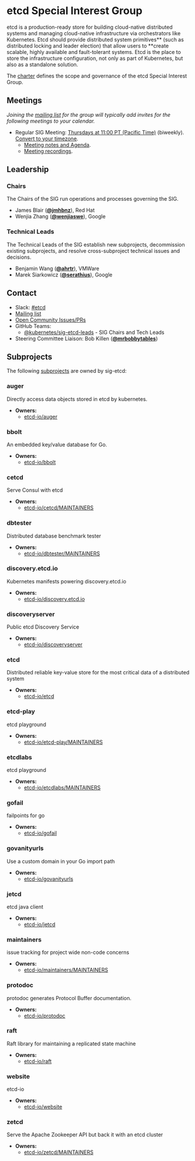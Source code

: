<!---
This is an autogenerated file!

Please do not edit this file directly, but instead make changes to the
sigs.yaml file in the project root.

To understand how this file is generated, see https://git.k8s.io/community/generator/README.md
--->
# etcd Special Interest Group

etcd is a production-ready store for building cloud-native distributed systems and managing cloud-native infrastructure via orchestrators like Kubernetes.
Etcd should provide distributed system primitives** (such as distributed locking and leader election) that allow users to **create scalable, highly available and fault-tolerant systems.
Etcd is the place to store the infrastructure configuration, not only as part of Kubernetes, but also as a standalone solution.

The [charter](charter.md) defines the scope and governance of the etcd Special Interest Group.

## Meetings
*Joining the [mailing list](https://groups.google.com/g/etcd-dev) for the group will typically add invites for the following meetings to your calendar.*
* Regular SIG Meeting: [Thursdays at 11:00 PT (Pacific Time)](https://zoom.us/my/cncfetcdproject) (biweekly). [Convert to your timezone](http://www.thetimezoneconverter.com/?t=11:00&tz=PT%20%28Pacific%20Time%29).
  * [Meeting notes and Agenda](https://docs.google.com/document/d/16XEGyPBisZvmmoIHSZzv__LoyOeluC5a4x353CX0SIM/edit?usp=sharing).
  * [Meeting recordings](https://www.youtube.com/playlist?list=PLRGL688DpO9rtufHbiunuCHddYY6MGkwW).

## Leadership

### Chairs
The Chairs of the SIG run operations and processes governing the SIG.

* James Blair (**[@jmhbnz](https://github.com/jmhbnz)**), Red Hat
* Wenjia Zhang (**[@wenjiaswe](https://github.com/wenjiaswe)**), Google

### Technical Leads
The Technical Leads of the SIG establish new subprojects, decommission existing
subprojects, and resolve cross-subproject technical issues and decisions.

* Benjamin Wang (**[@ahrtr](https://github.com/ahrtr)**), VMWare
* Marek Siarkowicz (**[@serathius](https://github.com/serathius)**), Google

## Contact
- Slack: [#etcd](https://kubernetes.slack.com/messages/etcd)
- [Mailing list](https://groups.google.com/g/etcd-dev)
- [Open Community Issues/PRs](https://github.com/kubernetes/community/labels/sig%2Fetcd)
- GitHub Teams:
    - [@kubernetes/sig-etcd-leads](https://github.com/orgs/kubernetes/teams/sig-etcd-leads) - SIG Chairs and Tech Leads
- Steering Committee Liaison: Bob Killen (**[@mrbobbytables](https://github.com/mrbobbytables)**)

## Subprojects

The following [subprojects][subproject-definition] are owned by sig-etcd:
### auger
Directly access data objects stored in etcd by kubernetes.
- **Owners:**
  - [etcd-io/auger](https://github.com/etcd-io/auger/blob/master/OWNERS)
### bbolt
An embedded key/value database for Go.
- **Owners:**
  - [etcd-io/bbolt](https://github.com/etcd-io/bbolt/blob/main/OWNERS)
### cetcd
Serve Consul with etcd
- **Owners:**
  - [etcd-io/cetcd/MAINTAINERS](https://github.com/etcd-io/cetcd/blob/master/MAINTAINERS)
### dbtester
Distributed database benchmark tester
- **Owners:**
  - [etcd-io/dbtester/MAINTAINERS](https://github.com/etcd-io/dbtester/blob/master/MAINTAINERS)
### discovery.etcd.io
Kubernetes manifests powering discovery.etcd.io
- **Owners:**
  - [etcd-io/discovery.etcd.io](https://github.com/etcd-io/discovery.etcd.io/blob/master/OWNERS)
### discoveryserver
Public etcd Discovery Service
- **Owners:**
  - [etcd-io/discoveryserver](https://github.com/etcd-io/discoveryserver/blob/master/OWNERS)
### etcd
Distributed reliable key-value store for the most critical data of a distributed system
- **Owners:**
  - [etcd-io/etcd](https://github.com/etcd-io/etcd/blob/main/OWNERS)
### etcd-play
etcd playground
- **Owners:**
  - [etcd-io/etcd-play/MAINTAINERS](https://github.com/etcd-io/etcd-play/blob/master/MAINTAINERS)
### etcdlabs
etcd playground
- **Owners:**
  - [etcd-io/etcdlabs/MAINTAINERS](https://github.com/etcd-io/etcdlabs/blob/master/MAINTAINERS)
### gofail
failpoints for go
- **Owners:**
  - [etcd-io/gofail](https://github.com/etcd-io/gofail/blob/master/OWNERS)
### govanityurls
Use a custom domain in your Go import path
- **Owners:**
  - [etcd-io/govanityurls](https://github.com/etcd-io/govanityurls/blob/master/OWNERS)
### jetcd
etcd java client
- **Owners:**
  - [etcd-io/jetcd](https://github.com/etcd-io/jetcd/blob/main/OWNERS)
### maintainers
issue tracking for project wide non-code concerns
- **Owners:**
  - [etcd-io/maintainers/MAINTAINERS](https://github.com/etcd-io/maintainers/blob/master/MAINTAINERS)
### protodoc
protodoc generates Protocol Buffer documentation.
- **Owners:**
  - [etcd-io/protodoc](https://github.com/etcd-io/protodoc/blob/master/OWNERS)
### raft
Raft library for maintaining a replicated state machine
- **Owners:**
  - [etcd-io/raft](https://github.com/etcd-io/raft/blob/main/OWNERS)
### website
etcd-io
- **Owners:**
  - [etcd-io/website](https://github.com/etcd-io/website/blob/main/OWNERS)
### zetcd
Serve the Apache Zookeeper API but back it with an etcd cluster
- **Owners:**
  - [etcd-io/zetcd/MAINTAINERS](https://github.com/etcd-io/zetcd/blob/master/MAINTAINERS)

[subproject-definition]: https://github.com/kubernetes/community/blob/master/governance.md#subprojects
[working-group-definition]: https://github.com/kubernetes/community/blob/master/governance.md#working-groups
<!-- BEGIN CUSTOM CONTENT -->

<!-- END CUSTOM CONTENT -->
